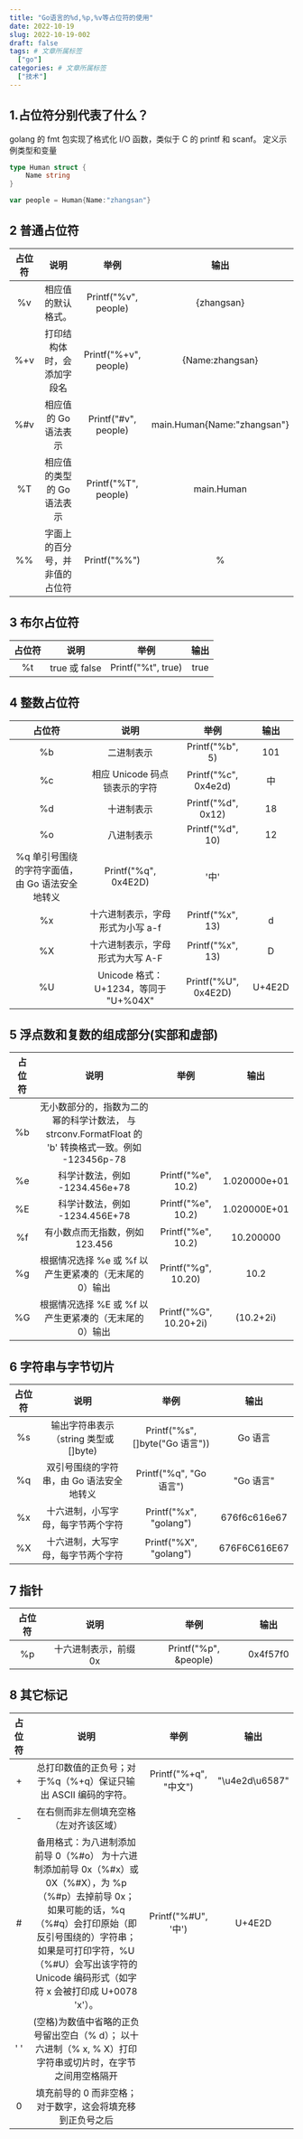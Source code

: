 ```yaml
---
title: "Go语言的%d,%p,%v等占位符的使用"
date: 2022-10-19
slug: 2022-10-19-002
draft: false
tags: # 文章所属标签
  ["go"]
categories: # 文章所属标签
  ["技术"]
---
```


## 1.占位符分别代表了什么？

golang 的 fmt 包实现了格式化 I/O 函数，类似于 C 的 printf 和 scanf。
定义示例类型和变量

```go
type Human struct {
	Name string
}

var people = Human{Name:"zhangsan"}
```

## 2 普通占位符

| 占位符 |              说明              |         举例          |            输出             |
| :----: | :----------------------------: | :-------------------: | :-------------------------: |
|   %v   |       相应值的默认格式。       | Printf("%v", people)  |         {zhangsan}          |
|  %+v   |   打印结构体时，会添加字段名   | Printf("%+v", people) |       {Name:zhangsan}       |
|  %#v   |      相应值的 Go 语法表示      | Printf("#v", people)  | main.Human{Name:"zhangsan"} |
|   %T   |   相应值的类型的 Go 语法表示   | Printf("%T", people)  |         main.Human          |
|   %%   | 字面上的百分号，并非值的占位符 |     Printf("%%")      |              %              |

## 3 布尔占位符

| 占位符 |     说明      |        举例        | 输出 |
| :----: | :-----------: | :----------------: | :--: |
|   %t   | true 或 false | Printf("%t", true) | true |

## 4 整数占位符

|                     占位符                      |                 说明                  |         举例         |  输出  |
| :---------------------------------------------: | :-----------------------------------: | :------------------: | :----: |
|                       %b                        |              二进制表示               |   Printf("%b", 5)    |  101   |
|                       %c                        |     相应 Unicode 码点锁表示的字符     | Printf("%c", 0x4e2d) |   中   |
|                       %d                        |              十进制表示               |  Printf("%d", 0x12)  |   18   |
|                       %o                        |              八进制表示               |   Printf("%d", 10)   |   12   |
| %q 单引号围绕的字符字面值，由 Go 语法安全地转义 |         Printf("%q", 0x4E2D)          |         '中'         |
|                       %x                        |   十六进制表示，字母形式为小写 a-f    |   Printf("%x", 13)   |   d    |
|                       %X                        |   十六进制表示，字母形式为大写 A-F    |   Printf("%x", 13)   |   D    |
|                       %U                        | Unicode 格式：U+1234，等同于 "U+%04X" | Printf("%U", 0x4E2D) | U+4E2D |

## 5 浮点数和复数的组成部分(实部和虚部)

| 占位符 |                                                 说明                                                  |          举例          |     输出     |
| :----: | :---------------------------------------------------------------------------------------------------: | :--------------------: | :----------: |
|   %b   | 无小数部分的，指数为二的幂的科学计数法， 与 strconv.FormatFloat 的 'b' 转换格式一致。例如 -123456p-78 |                        |              |
|   %e   |                                    科学计数法，例如 -1234.456e+78                                     |   Printf("%e", 10.2)   | 1.020000e+01 |
|   %E   |                                    科学计数法，例如 -1234.456E+78                                     |   Printf("%e", 10.2)   | 1.020000E+01 |
|   %f   |                                    有小数点而无指数，例如 123.456                                     |   Printf("%e", 10.2)   |  10.200000   |
|   %g   |                        根据情况选择 %e 或 %f 以产生更紧凑的（无末尾的 0）输出                         |  Printf("%g", 10.20)   |     10.2     |
|   %G   |                        根据情况选择 %E 或 %f 以产生更紧凑的（无末尾的 0）输出                         | Printf("%G", 10.20+2i) |  (10.2+2i)   |

## 6 字符串与字节切片

| 占位符 |                   说明                   |              举例               |     输出     |
| :----: | :--------------------------------------: | :-----------------------------: | :----------: |
|   %s   |   输出字符串表示（string 类型或[]byte)   | Printf("%s", []byte("Go 语言")) |   Go 语言    |
|   %q   | 双引号围绕的字符串，由 Go 语法安全地转义 |     Printf("%q", "Go 语言")     |  "Go 语言"   |
|   %x   |    十六进制，小写字母，每字节两个字符    |     Printf("%x", "golang")      | 676f6c616e67 |
|   %X   |    十六进制，大写字母，每字节两个字符    |     Printf("%X", "golang")      | 676F6C616E67 |

## 7 指针

| 占位符 |         说明          |         举例          |   输出   |
| :----: | :-------------------: | :-------------------: | :------: |
|   %p   | 十六进制表示，前缀 0x | Printf("%p", &people) | 0x4f57f0 |

## 8 其它标记

| 占位符 |                                                                                                                                说明                                                                                                                                |         举例          |      输出      |
| :----: | :----------------------------------------------------------------------------------------------------------------------------------------------------------------------------------------------------------------------------------------------------------------: | :-------------------: | :------------: |
|   +    |                                                                                                   总打印数值的正负号；对于%q（%+q）保证只输出 ASCII 编码的字符。                                                                                                   | Printf("%+q", "中文") | "\u4e2d\u6587" |
|   -    |                                                                                                               在右侧而非左侧填充空格（左对齐该区域）                                                                                                               |                       |                |
|   #    | 备用格式：为八进制添加前导 0（%#o） 为十六进制添加前导 0x（%#x）或 0X（%#X），为 %p（%#p）去掉前导 0x； 如果可能的话，%q（%#q）会打印原始（即反引号围绕的）字符串； 如果是可打印字符，%U（%#U）会写出该字符的 Unicode 编码形式（如字符 x 会被打印成 U+0078 'x'）。 |  Printf("%#U", '中')  |     U+4E2D     |
|  ' '   |                                                                             (空格)为数值中省略的正负号留出空白（% d）； 以十六进制（% x, % X）打印字符串或切片时，在字节之间用空格隔开                                                                             |                       |                |
|   0    |                                                                                                     填充前导的 0 而非空格；对于数字，这会将填充移到正负号之后                                                                                                      |                       |                |
